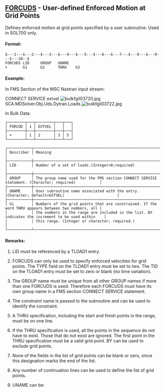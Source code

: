 ## [FORCUDS](https://help.hexagonmi.com/bundle/MSC_Nastran_2022.4/page/Nastran_Combined_Book/qrg/bulkfgil/TOC.FORCUDS.xhtml) - User-defined Enforced Motion at Grid Points

Defines enforced motion at grid points specified by a user subroutine. Used in SOL700 only.

#### Format:

```nastran
$---1---$---2---$---3---$---4---$---5---$---6---$---7---$---8---$---9---$---10--$
FORCUDS LID     GROUP   UNAME                                                   
+       G1      G2      THRU    G3                                              
```
#### Example:

In FMS Section of the MSC Nastran input stream:

CONNECT SERVICE extvel  ![bulkfgil03720.jpg](https://help-be.hexagonmi.com/bundle/MSC_Nastran_2022.4/page/Nastran_Combined_Book/qrg/bulkfgil/../../../assets/bulkfgil03720.jpg?_LANG=enus) SCA.MDSolver.Obj.Uds.Dytran.Loads ![bulkfgil03722.jpg](https://help-be.hexagonmi.com/bundle/MSC_Nastran_2022.4/page/Nastran_Combined_Book/qrg/bulkfgil/../../../assets/bulkfgil03722.jpg?_LANG=enus)

In Bulk Data:

```text
┌────────┬───┬────────┬───┬───┐
│ FORCUD │ 1 │ EXTVEL │   │   │
├────────┼───┼────────┼───┼───┤
│ +      │ 1 │ 2      │ 3 │ 5 │
└────────┴───┴────────┴───┴───┘
```
```text
┌───────────┬────────────────────────────────────────────────────────────────────────────────────────────────────┐
│ Describer │ Meaning                                                                                            │
├───────────┼────────────────────────────────────────────────────────────────────────────────────────────────────┤
│ LID       │ Number of a set of loads.(Integer>0;required)                                                      │
├───────────┼────────────────────────────────────────────────────────────────────────────────────────────────────┤
│ GROUP     │ The group name used for the FMS section CONNECT SERVICE statement. (Character; required)           │
├───────────┼────────────────────────────────────────────────────────────────────────────────────────────────────┤
│ UNAME     │ User subroutine name associated with the entry. (Character; default=EXTVEL)                        │
├───────────┼────────────────────────────────────────────────────────────────────────────────────────────────────┤
│ Gi        │ Numbers of the grid points that are constrained. If the word THRU appears between two numbers, all │
│           │ the numbers in the range are included in the list. BY indicates the increment to be used within    │
│           │ this range. (Integer or character; required.)                                                      │
└───────────┴────────────────────────────────────────────────────────────────────────────────────────────────────┘
```
#### Remarks:

1. LID must be referenced by a TLOAD1 entry.

2. FORCUDS can only be used to specify enforced velocities for grid points. The TYPE field on the TLOAD1 entry must be set to two. The TID on the TLOAD1 entry must be set to zero or blank (no time variation).

3. The GROUP name must be unique from all other GROUP names if more than one FORCUDS is used. Therefore each FORCUDS must have its own group name in a FMS section CONNECT SERVICE statement.

4. The constraint name is passed to the subroutine and can be used to identify the constraint.

5. A THRU specification, including the start and finish points in the range, must be on one line.

6. If the THRU specification is used, all the points in the sequence do not have to exist. Those that do not exist are ignored. The first point in the THRU specification must be a valid grid point. BY can be used to exclude grid points.

7. None of the fields in the list of grid points can be blank or zero, since this designation marks the end of the list.

8. Any number of continuation lines can be used to define the list of grid points.

9. UNAME can be:



